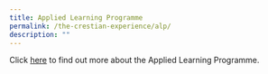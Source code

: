 ```yaml
---
title: Applied Learning Programme
permalink: /the-crestian-experience/alp/
description: ""
---
```

Click [here](https://sites.google.com/moe.edu.sg/prcss-school-history/) to find out more about the Applied Learning Programme.